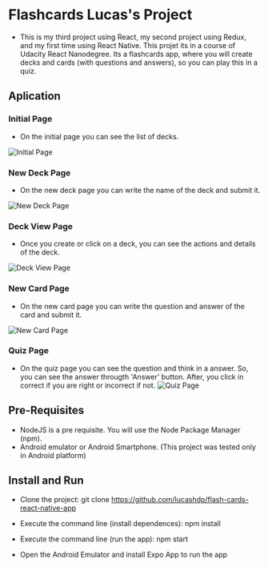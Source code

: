 # Flashcards Lucas's Project

- This is my third project using React, my second project using Redux, and my first time using React Native. This projet its in a course of Udacity React Nanodegree. Its a flashcards app, where you will create decks and cards (with questions and answers), so you can play this in a quiz.

## Aplication

### Initial Page
- On the initial page you can see the list of decks.

![Initial Page](https://raw.githubusercontent.com/lucashdp/flash-cards-react-native-app/master/utils/initialPage.PNG)

### New Deck Page
- On the new deck page you can write the name of the deck and submit it.

![New Deck Page](https://raw.githubusercontent.com/lucashdp/flash-cards-react-native-app/master/utils/newDeck.PNG)

### Deck View Page
- Once you create or click on a deck, you can see the actions and details of the deck.

![Deck View Page](https://raw.githubusercontent.com/lucashdp/flash-cards-react-native-app/master/utils/deckView.PNG)

### New Card Page
- On the new card page you can write the question and answer of the card and submit it.

![New Card Page](https://raw.githubusercontent.com/lucashdp/flash-cards-react-native-app/master/utils/newCard.PNG)

### Quiz Page
- On the quiz page you can see the question and think in a answer. So, you can see the answer througth 'Answer' button. After, you click in correct if you are right or incorrect if not.
![Quiz Page](https://raw.githubusercontent.com/lucashdp/flash-cards-react-native-app/master/utils/quiz.PNG)

## Pre-Requisites

- NodeJS is a pre requisite. You will use the Node Package Manager (npm).
- Android emulator or Android Smartphone. (This project was tested only in Android platform)

## Install and Run

- Clone the project:
    git clone https://github.com/lucashdp/flash-cards-react-native-app

- Execute the command line (install dependences): 
    npm install

- Execute the command line (run the app):
    npm start

- Open the Android Emulator and install Expo App to run the app